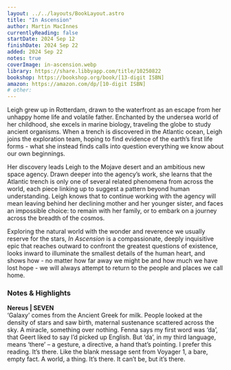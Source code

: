 ```yaml
---
layout: ../../layouts/BookLayout.astro
title: "In Ascension"
author: Martin MacInnes
currentlyReading: false
startDate: 2024 Sep 12
finishDate: 2024 Sep 22
added: 2024 Sep 22
notes: true
coverImage: in-ascension.webp
library: https://share.libbyapp.com/title/10250822
bookshop: https://bookshop.org/book/[13-digit ISBN]
amazon: https://amazon.com/dp/[10-digit ISBN]
# other: 
---
```


Leigh grew up in Rotterdam, drawn to the waterfront as an escape from her unhappy home life and volatile father. Enchanted by the undersea world of her childhood, she excels in marine biology, traveling the globe to study ancient organisms. When a trench is discovered in the Atlantic ocean, Leigh joins the exploration team, hoping to find evidence of the earth’s first life forms - what she instead finds calls into question everything we know about our own beginnings.  

Her discovery leads Leigh to the Mojave desert and an ambitious new space agency. Drawn deeper into the agency’s work, she learns that the Atlantic trench is only one of several related phenomena from across the world, each piece linking up to suggest a pattern beyond human understanding. Leigh knows that to continue working with the agency will mean leaving behind her declining mother and her younger sister, and faces an impossible choice: to remain with her family, or to embark on a journey across the breadth of the cosmos.  

Exploring the natural world with the wonder and reverence we usually reserve for the stars, *In Ascension* is a compassionate, deeply inquisitive epic that reaches outward to confront the greatest questions of existence, looks inward to illuminate the smallest details of the human heart, and shows how - no matter how far away we might be and how much we have lost hope - we will always attempt to return to the people and places we call home.  

### Notes & Highlights
**Nereus | SEVEN**  
‘Galaxy’ comes from the Ancient Greek for milk. People looked at the density of stars and saw birth, maternal sustenance scattered across the sky. A miracle, something over nothing. Fenna says my first word was ‘da’, that Geert liked to say I’d picked up English. But ‘da’, in my third language, means ‘there’ – a gesture, a directive, a hand that’s pointing. I prefer this reading. It’s there. Like the blank message sent from Voyager 1, a bare, empty fact. A world, a thing. It’s there. It can’t be, but it’s there.  